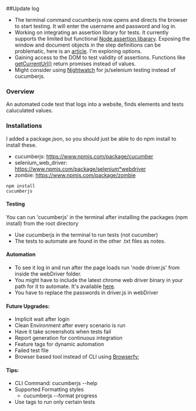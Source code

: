 ##Update log
* The terminal command cucumberjs now opens and directs the browser to start testing. It will enter the username and password and log in. 
* Working on integrating an assertion library for tests. It currently supports the limited but functional [Node assertion libarary](https://nodejs.org/api/assert.html). Exposing the window and document objects in the step definitions can be problematic, here is an [article](https://www.custardbelly.com/blog/blog-posts/2014/02/10/cucumberjs-tests-browser/index.html). I'm exploring options. 
* Gaining access to the DOM to test validity of assertions. Functions like [getCurrentUrl()](http://appfigures.github.io/webdriver-js-api-reference/symbols/webdriver.WebDriver.html#getCurrentUrl) return promises instead of values. 
* Might consider using [Nightwatch](http://nightwatchjs.org/) for js/selenium testing instead of cucumberjs. 

### Overview
An automated code test that logs into a website, finds elements and tests caluculated values. 

### Installations
I added a package.json, so you should just be able to do npm install to install these. 
* cucumberjs: https://www.npmjs.com/package/cucumber
* selenium_web_driver: https://www.npmjs.com/package/selenium*webdriver
* zombie: https://www.npmjs.com/package/zombie

```
npm install 
cucumberjs
```
#### Testing
You can run 'cucumberjs' in the terminal after installing the packages (npm install) from the root directory
* Use cucumberjs in the terminal to run tests (not cucumber)
* The tests to automate are found in the other .txt files as notes. 

#### Automation
* To see it log in and run after the page loads run 'node driver.js' from inside the webDriver folder. 
* You might have to include the latest chrome web driver binary in your path for it to automate. It's available [here](http://chromedriver.storage.googleapis.com/index.html).
* You have to replace the passwords in driver.js in webDriver

#### Future Upgrades:
* Implicit wait after login
* Clean Environment after every scenario is run
* Have it take screenshots when tests fail
* Report generation for continuous integration
* Feature tags for dynamic automation
* Failed test file
* Browser based tool instead of CLI using [Browserfy](http://browserify.org/);

#### Tips:
* CLI Command: cucumberjs --help
* Supported Formatting styles
	* cucumberjs --format progress
* Use tags to run only certain tests
